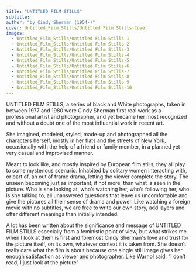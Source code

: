 ```yaml
---
title: "UNTITLED FILM STILLS"
subtitle:
author: "by Cindy Sherman (1954-)"
cover: Untitled_Film_Stills/Untitled Film Stills-Cover
images:
  - Untitled_Film_Stills/Untitled Film Stills-1
  - Untitled_Film_Stills/Untitled Film Stills-2
  - Untitled_Film_Stills/Untitled Film Stills-3
  - Untitled_Film_Stills/Untitled Film Stills-4
  - Untitled_Film_Stills/Untitled Film Stills-5
  - Untitled_Film_Stills/Untitled Film Stills-6
  - Untitled_Film_Stills/Untitled Film Stills-7
  - Untitled_Film_Stills/Untitled Film Stills-8
  - Untitled_Film_Stills/Untitled Film Stills-9
  - Untitled_Film_Stills/Untitled Film Stills-10
---
```

UNTITLED FILM STILLS, a series of black and White photographs, taken in between 1977 and 1980 were Cindy Sherman first real work as a professional artist and photographer, and yet became her most recognized and without a doubt one of the most influential work in recent art. 

She imagined, modeled, styled, made-up and photographed all the characters herself, mostly in her flats and the streets of New York, occasionally with the help of a friend or family member, in a planned yet very casual and improvised manner.

Meant to look like, and mostly inspired by European film stills, they all play to some mysterious scenario.
Inhabited by solitary women interacting with, or part of, an out of frame drama, letting the viewer complete the story.  The unseen becoming just as important, if not more,  than what is seen in the picture. 
Who is she looking at, who’s watching her, who’s following her, who is she talking to, all unanswered questions that leave us uncomfortable and give the pictures all their sense of drama and power.
Like watching a foreign movie with no subtitles, we are free to write our own story, add layers and offer different meanings than initially intended.

A lot has been written about the significance and message of UNTITLED FILM STILLS  especially from a feministic point of view, but what strikes me when I look at them is first and foremost Cindy Sherman's love and trust for the picture itself, on its own, whatever context it is taken from.
She doesn’t really care what the film is about because one single still image gives her enough satisfaction as viewer and  photographer.
Like Warhol said: “I don’t read, I just look at the picture"
